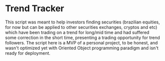 # Trend Tracker
This script was meant to help investors finding securities (brazilian equities, for now but can be applied to other securities exchanges, cryptos and etc)
which have been trading on a trend for long/mid time and had suffered some correction in the short time, presenting a trading opportunity for trend followers. 
The script here is a MVP of a personal project, to be honest, and wasn't optimized yet with Oriented Object programming paradigm and isn't ready for deployment. 
